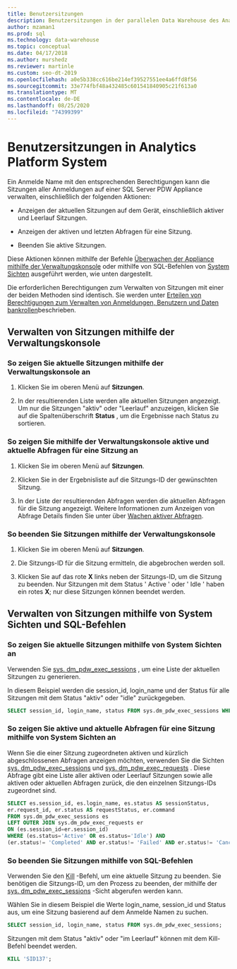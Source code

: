 ```yaml
---
title: Benutzersitzungen
description: Benutzersitzungen in der parallelen Data Warehouse des Analytics-plattformsystems.
author: mzaman1
ms.prod: sql
ms.technology: data-warehouse
ms.topic: conceptual
ms.date: 04/17/2018
ms.author: murshedz
ms.reviewer: martinle
ms.custom: seo-dt-2019
ms.openlocfilehash: a0e5b338cc616be214ef39527551ee4a6ffd8f56
ms.sourcegitcommit: 33e774fbf48a432485c601541840905c21f613a0
ms.translationtype: MT
ms.contentlocale: de-DE
ms.lasthandoff: 08/25/2020
ms.locfileid: "74399399"
---
```

# <a name="user-sessions-in-analytics-platform-system"></a>Benutzersitzungen in Analytics Platform System
Ein Anmelde Name mit den entsprechenden Berechtigungen kann die Sitzungen aller Anmeldungen auf einer SQL Server PDW Appliance verwalten, einschließlich der folgenden Aktionen:  
  
-   Anzeigen der aktuellen Sitzungen auf dem Gerät, einschließlich aktiver und Leerlauf Sitzungen.  
  
-   Anzeigen der aktiven und letzten Abfragen für eine Sitzung.  
  
-   Beenden Sie aktive Sitzungen.  
  
Diese Aktionen können mithilfe der Befehle [Überwachen der Appliance mithilfe der Verwaltungskonsole](monitor-the-appliance-by-using-the-admin-console.md) oder mithilfe von SQL-Befehlen von [System Sichten](tsql-system-views.md) ausgeführt werden, wie unten dargestellt.  
  
Die erforderlichen Berechtigungen zum Verwalten von Sitzungen mit einer der beiden Methoden sind identisch. Sie werden unter [Erteilen von Berechtigungen zum Verwalten von Anmeldungen, Benutzern und Daten bankrollen](grant-permissions.md#grant-permissions-to-manage-logins-users-and-database-roles)beschrieben.  
  
## <a name="manage-sessions-by-using-the-admin-console"></a>Verwalten von Sitzungen mithilfe der Verwaltungskonsole  
  
### <a name="to-view-current-sessions-by-using-the-admin-console"></a>So zeigen Sie aktuelle Sitzungen mithilfe der Verwaltungskonsole an  
  
1.  Klicken Sie im oberen Menü auf **Sitzungen**.  
  
2.  In der resultierenden Liste werden alle aktuellen Sitzungen angezeigt. Um nur die Sitzungen "aktiv" oder "Leerlauf" anzuzeigen, klicken Sie auf die Spaltenüberschrift **Status** , um die Ergebnisse nach Status zu sortieren.  
  
### <a name="to-view-active-and-recent-queries-for-a-session-by-using-the-admin-console"></a>So zeigen Sie mithilfe der Verwaltungskonsole aktive und aktuelle Abfragen für eine Sitzung an  
  
1.  Klicken Sie im oberen Menü auf **Sitzungen**.  
  
2.  Klicken Sie in der Ergebnisliste auf die Sitzungs-ID der gewünschten Sitzung.  
  
3.  In der Liste der resultierenden Abfragen werden die aktuellen Abfragen für die Sitzung angezeigt. Weitere Informationen zum Anzeigen von Abfrage Details finden Sie unter über [Wachen aktiver Abfragen](monitoring-active-queries.md).  
  
### <a name="to-end-sessions-by-using-the-admin-console"></a>So beenden Sie Sitzungen mithilfe der Verwaltungskonsole  
  
1.  Klicken Sie im oberen Menü auf **Sitzungen**.  
  
2.  Die Sitzungs-ID für die Sitzung ermitteln, die abgebrochen werden soll.  
  
3.  Klicken Sie auf das rote **X** links neben der Sitzungs-ID, um die Sitzung zu beenden. Nur Sitzungen mit dem Status ' Active ' oder ' Idle ' haben ein rotes **X**; nur diese Sitzungen können beendet werden.  
  
## <a name="manage-sessions-by-using-system-views-and-sql-commands"></a>Verwalten von Sitzungen mithilfe von System Sichten und SQL-Befehlen  
  
### <a name="to-view-current-sessions-by-using-system-views"></a>So zeigen Sie aktuelle Sitzungen mithilfe von System Sichten an  
Verwenden Sie [sys. dm_pdw_exec_sessions](../relational-databases/system-dynamic-management-views/sys-dm-pdw-exec-sessions-transact-sql.md) , um eine Liste der aktuellen Sitzungen zu generieren.  
  
In diesem Beispiel werden die session_id, login_name und der Status für alle Sitzungen mit dem Status "aktiv" oder "idle" zurückgegeben.  
  
```sql  
SELECT session_id, login_name, status FROM sys.dm_pdw_exec_sessions WHERE status='Active' OR status='Idle';  
```  
  
### <a name="to-view-active-and-recent-queries-for-a-session-by-using-system-views"></a>So zeigen Sie aktive und aktuelle Abfragen für eine Sitzung mithilfe von System Sichten an  
Wenn Sie die einer Sitzung zugeordneten aktiven und kürzlich abgeschlossenen Abfragen anzeigen möchten, verwenden Sie die Sichten [sys. dm_pdw_exec_sessions](../relational-databases/system-dynamic-management-views/sys-dm-pdw-exec-sessions-transact-sql.md) und [sys. dm_pdw_exec_requests](../relational-databases/system-dynamic-management-views/sys-dm-pdw-exec-requests-transact-sql.md) . Diese Abfrage gibt eine Liste aller aktiven oder Leerlauf Sitzungen sowie alle aktiven oder aktuellen Abfragen zurück, die den einzelnen Sitzungs-IDs zugeordnet sind.  
  
```sql  
SELECT es.session_id, es.login_name, es.status AS sessionStatus,   
er.request_id, er.status AS requestStatus, er.command   
FROM sys.dm_pdw_exec_sessions es   
LEFT OUTER JOIN sys.dm_pdw_exec_requests er   
ON (es.session_id=er.session_id)   
WHERE (es.status='Active' OR es.status='Idle') AND   
(er.status!= 'Completed' AND er.status!= 'Failed' AND er.status!= 'Cancelled');  
```  
  
### <a name="to-end-sessions-by-using-sql-commands"></a>So beenden Sie Sitzungen mithilfe von SQL-Befehlen  
Verwenden Sie den [Kill](../t-sql/language-elements/kill-transact-sql.md) -Befehl, um eine aktuelle Sitzung zu beenden. Sie benötigen die Sitzungs-ID, um den Prozess zu beenden, der mithilfe der [sys. dm_pdw_exec_sessions](../relational-databases/system-dynamic-management-views/sys-dm-pdw-exec-sessions-transact-sql.md) -Sicht abgerufen werden kann.  
  
Wählen Sie in diesem Beispiel die Werte login_name, session_id und Status aus, um eine Sitzung basierend auf dem Anmelde Namen zu suchen.  
  
```sql  
SELECT session_id, login_name, status FROM sys.dm_pdw_exec_sessions;  
```  
  
Sitzungen mit dem Status "aktiv" oder "im Leerlauf" können mit dem Kill-Befehl beendet werden.  
  
```sql  
KILL 'SID137';  
```  
  
<!-- MISSING LINKS 
## See Also  
[Common Metadata Query Examples &#40;SQL Server PDW&#41;](../sqlpdw/common-metadata-query-examples-sql-server-pdw.md)  
-->
  
